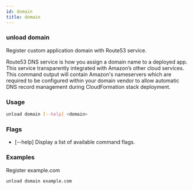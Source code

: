 ```yaml
---
id: domain
title: domain
---
```


### unload domain

Register custom application domain with Route53 service.

Route53 DNS service is how you assign a domain name to a deployed app. This service transparently integrated with Amazon’s other cloud services.
This command output will contain Amazon's nameservers which are required to be configured within your domain vendor to allow automatic
DNS record management during CloudFormation stack deployment.

### Usage

```bash
unload domain [--help] <domain>
```

### Flags

- [--help] Display a list of available command flags.

### Examples

Register example.com 

```bash
unload domain example.com
```

